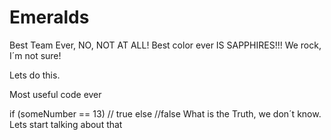 # Emeralds
Best Team Ever, NO, NOT AT ALL!
Best color ever IS SAPPHIRES!!!
We rock, I´m not sure!

Lets do this. 

Most useful code ever

if (someNumber == 13)
  // true
else
  //false
What is the Truth, we don´t know. Lets start talking about that
